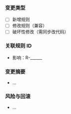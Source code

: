 ### 变更类型
- [ ] 新增规则
- [ ] 修改规则（兼容）
- [ ] 破坏性修改（需同步改代码）

### 关联规则 ID
- 影响：R-______

### 变更摘要
- …

### 风险与回滚
- …
